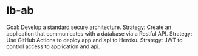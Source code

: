 # lb-ab
Goal: Develop a standard secure architecture.
Strategy: Create an application that communicates with a database via a Restful API.
Strategy: Use GitHub Actions to deploy app and api to Heroku.
Strategy: JWT to control access to application and api.
